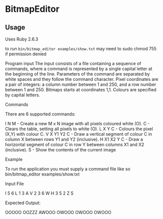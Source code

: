 # BitmapEditor

## Usage

Uses Ruby 2.6.3

to run `bin/bitmap_editor examples/show.txt`
may need to sudo chmod 755 if permission denied

Program input
The input consists of a file containing a sequence of commands, where a command is represented by a single capital letter at the beginning of the line.
Parameters of the command are separated by white spaces and they follow the command character.
Pixel coordinates are a pair of integers: a column number between 1 and 250, and a row number between 1 and 250.
Bitmaps starts at coordinates 1,1. Colours are specified by capital letters.

Commands

There are 6 supported commands:

I N M - Create a new M x N image with all pixels coloured white (O).
C - Clears the table, setting all pixels to white (O).
L X Y C - Colours the pixel (X,Y) with colour C.
V X Y1 Y2 C - Draw a vertical segment of colour C in column X between rows Y1 and Y2 (inclusive).
H X1 X2 Y C - Draw a horizontal segment of colour C in row Y between columns X1 and X2 (inclusive).
S - Show the contents of the current image

Example

To run the application you must supply a command file like so bin/bitmap_editor examples/show.txt

Input File

I 5 6
L 1 3 A
V 2 3 6 W
H 3 5 2 Z
S

Expected Output:

OOOOO
OOZZZ
AWOOO
OWOOO
OWOOO
OWOOO
